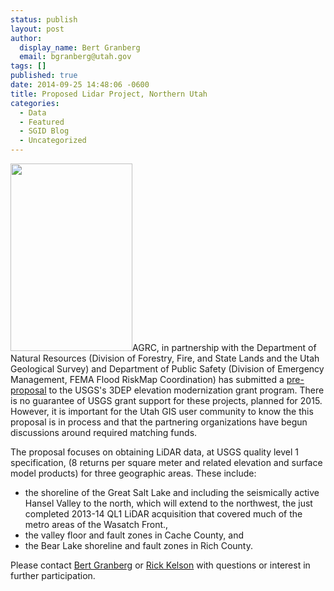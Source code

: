 ```yaml
---
status: publish
layout: post
author:
  display_name: Bert Granberg
  email: bgranberg@utah.gov
tags: []
published: true
date: 2014-09-25 14:48:06 -0600
title: Proposed Lidar Project, Northern Utah
categories:
  - Data
  - Featured
  - SGID Blog
  - Uncategorized
---
```

<p><a href="{{ "/downloads/ProposedLidarAreas20151.png" | prepend: site.baseurl }}"><img src="{{ "/images/ProposedLidarAreas20151-195x300.png" | prepend: site.baseurl }}" alt="" title="ProposedLidarAreas2015" width="195" height="300" class="inline-text-right" /></a>AGRC, in partnership with the Department of Natural Resources (Division of Forestry, Fire, and State Lands and the Utah Geological Survey) and Department of Public Safety (Division of Emergency Management, FEMA Flood RiskMap Coordination) has submitted a <a href="https://docs.google.com/document/d/17l9lXmchIHTcPxj4tCKaB_yF0CIowkNxU_KZYij0Dg4/edit?usp=sharing">pre-proposal</a> to the USGS's 3DEP elevation modernization grant program. There is no guarantee of USGS grant support for these projects, planned for 2015. However, it is important for the Utah GIS user community to know the this proposal is in process and that the partnering organizations have begun discussions around required matching funds.</p>
<p>The proposal focuses on obtaining LiDAR data, at USGS quality level 1 specification, (8 returns per square meter and related elevation and surface model products) for three geographic areas. These include:</p>
<ul>
<li>the shoreline of the Great Salt Lake and including the seismically active Hansel Valley to the north, which will extend to the northwest, the just completed 2013-14 QL1 LiDAR acquisition that covered much of the metro areas of the Wasatch Front., </li>
<li>the valley floor and fault zones in Cache County, and</li>
<li>the Bear Lake shoreline and fault zones in Rich County.</li>
</ul>
<p>Please contact <a href='mailto:bgranberg@utah.gov?subject=2015 Lidar'>Bert Granberg</a> or <a href='mailto:rkelson@utah.gov?subject=2015 Lidar'>Rick Kelson</a> with questions or interest in further participation. </p>
